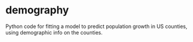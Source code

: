 # demography
Python code for fitting a model to predict population growth in US counties, using demographic info on the counties.
